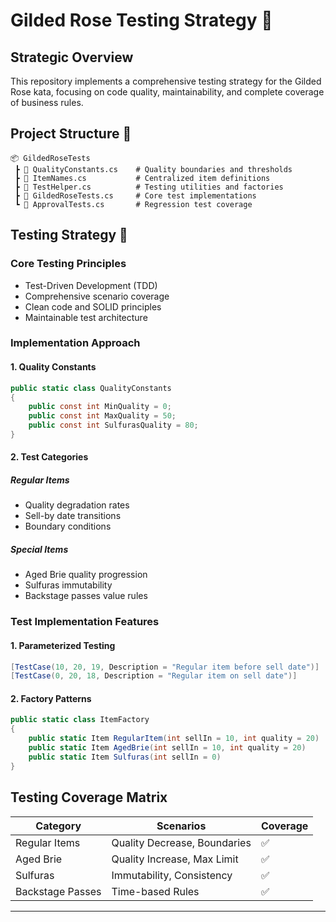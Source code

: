 # Gilded Rose Testing Strategy 🧪

## Strategic Overview

This repository implements a comprehensive testing strategy for the Gilded Rose kata, focusing on code quality, maintainability, and complete coverage of business rules.

## Project Structure 📁

```plaintext
📦 GildedRoseTests
 ┣ 📜 QualityConstants.cs    # Quality boundaries and thresholds
 ┣ 📜 ItemNames.cs           # Centralized item definitions
 ┣ 📜 TestHelper.cs          # Testing utilities and factories
 ┣ 📜 GildedRoseTests.cs     # Core test implementations
 ┗ 📜 ApprovalTests.cs       # Regression test coverage
```

## Testing Strategy 🎯

### Core Testing Principles
- Test-Driven Development (TDD)
- Comprehensive scenario coverage
- Clean code and SOLID principles
- Maintainable test architecture

### Implementation Approach

#### 1. Quality Constants
```csharp
public static class QualityConstants
{
    public const int MinQuality = 0;
    public const int MaxQuality = 50;
    public const int SulfurasQuality = 80;
}
```

#### 2. Test Categories

##### Regular Items
- Quality degradation rates
- Sell-by date transitions
- Boundary conditions

##### Special Items
- Aged Brie quality progression
- Sulfuras immutability
- Backstage passes value rules

### Test Implementation Features

#### 1. Parameterized Testing
```csharp
[TestCase(10, 20, 19, Description = "Regular item before sell date")]
[TestCase(0, 20, 18, Description = "Regular item on sell date")]
```

#### 2. Factory Patterns
```csharp
public static class ItemFactory
{
    public static Item RegularItem(int sellIn = 10, int quality = 20)
    public static Item AgedBrie(int sellIn = 10, int quality = 20)
    public static Item Sulfuras(int sellIn = 0)
}
```

## Testing Coverage Matrix

| Category | Scenarios | Coverage |
|----------|-----------|----------|
| Regular Items | Quality Decrease, Boundaries | ✅ |
| Aged Brie | Quality Increase, Max Limit | ✅ |
| Sulfuras | Immutability, Consistency | ✅ |
| Backstage Passes | Time-based Rules | ✅ |


---

